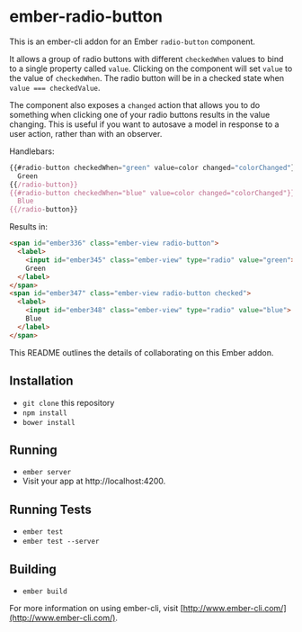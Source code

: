 # ember-radio-button

This is an ember-cli addon for an Ember `radio-button` component.

It allows a group of radio buttons with different `checkedWhen` values
to bind to a single property called `value`. Clicking on the component will set
`value` to the value of `checkedWhen`. The radio button will be in a checked state
when `value === checkedValue`.

The component also exposes a `changed` action that allows you to do something
when clicking one of your radio buttons results in the value changing. This is useful
if you want to autosave a model in response to a user action, rather than with an observer.

Handlebars:
```javascript
{{#radio-button checkedWhen="green" value=color changed="colorChanged"}}
  Green
{{/radio-button}}
{{#radio-button checkedWhen="blue" value=color changed="colorChanged"}}
  Blue
{{/radio-button}}
```

Results in:
```html
<span id="ember336" class="ember-view radio-button">
  <label>
    <input id="ember345" class="ember-view" type="radio" value="green">
    Green
  </label>
</span>
<span id="ember347" class="ember-view radio-button checked">
  <label>
    <input id="ember348" class="ember-view" type="radio" value="blue">
    Blue
  </label>
</span>
```

This README outlines the details of collaborating on this Ember addon.

## Installation

* `git clone` this repository
* `npm install`
* `bower install`

## Running

* `ember server`
* Visit your app at http://localhost:4200.

## Running Tests

* `ember test`
* `ember test --server`

## Building

* `ember build`

For more information on using ember-cli, visit [http://www.ember-cli.com/](http://www.ember-cli.com/).
